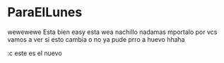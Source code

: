 # ParaElLunes
wewewewe
Esta bien easy esta wea nachillo nadamas mportalo por vcs
vamos a ver si esto cambia
o no
ya pude prro a huevo hhaha



:c este es el nuevo